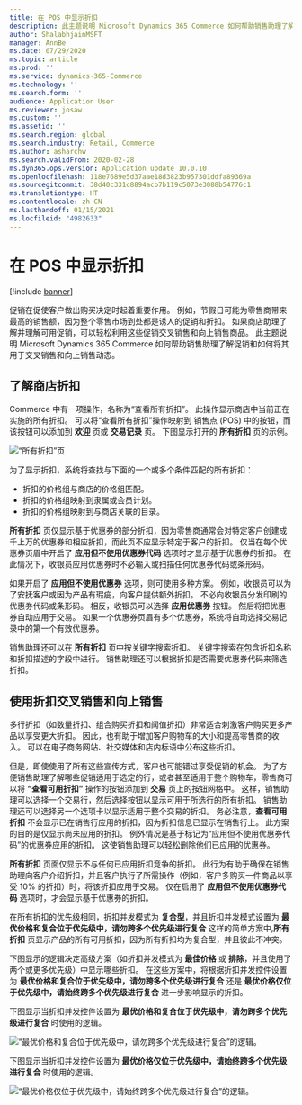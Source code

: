 ```yaml
---
title: 在 POS 中显示折扣
description: 此主题说明 Microsoft Dynamics 365 Commerce 如何帮助销售助理了解促销和如何将其用于交叉销售和向上销售动态。
author: ShalabhjainMSFT
manager: AnnBe
ms.date: 07/29/2020
ms.topic: article
ms.prod: ''
ms.service: dynamics-365-Commerce
ms.technology: ''
ms.search.form: ''
audience: Application User
ms.reviewer: josaw
ms.custom: ''
ms.assetid: ''
ms.search.region: global
ms.search.industry: Retail, Commerce
ms.author: asharchw
ms.search.validFrom: 2020-02-28
ms.dyn365.ops.version: Application update 10.0.10
ms.openlocfilehash: 118e7689e5d37aae18d3823b957301ddfa89369a
ms.sourcegitcommit: 38d40c331c8894acb7b119c5073e3088b54776c1
ms.translationtype: HT
ms.contentlocale: zh-CN
ms.lasthandoff: 01/15/2021
ms.locfileid: "4982633"
---
```

# <a name="show-discounts-in-pos"></a>在 POS 中显示折扣

[!include [banner](includes/banner.md)]

促销在促使客户做出购买决定时起着重要作用。 例如，节假日可能为零售商带来最高的销售额，因为整个零售市场到处都是诱人的促销和折扣。 如果商店助理了解并理解可用促销，可以轻松利用这些促销交叉销售和向上销售商品。 此主题说明 Microsoft Dynamics 365 Commerce 如何帮助销售助理了解促销和如何将其用于交叉销售和向上销售动态。

## <a name="learn-about-store-discounts"></a>了解商店折扣

Commerce 中有一项操作，名称为“查看所有折扣”。 此操作显示商店中当前正在实施的所有折扣。 可以将“查看所有折扣”操作映射到 销售点 (POS) 中的按钮，而该按钮可以添加到 **欢迎** 页或 **交易记录** 页。 下图显示打开的 **所有折扣** 页的示例。

![“所有折扣”页](./media/View_all_discounts.png "“所有折扣”页")

为了显示折扣，系统将查找与下面的一个或多个条件匹配的所有折扣：

- 折扣的价格组与商店的价格组匹配。
- 折扣的价格组映射到隶属或会员计划。
- 折扣的价格组映射到与商店关联的目录。

**所有折扣** 页仅显示基于优惠券的部分折扣，因为零售商通常会对特定客户创建成千上万的优惠券和相应折扣，而此页不应显示特定于客户的折扣。 仅当在每个优惠券页眉中开启了 **应用但不使用优惠券代码** 选项时才显示基于优惠券的折扣。 在此情况下，收银员应用优惠券时不必输入或扫描任何优惠券代码或条形码。

如果开启了 **应用但不使用优惠券** 选项，则可使用多种方案。 例如，收银员可以为了安抚客户或因为产品有瑕疵，向客户提供额外折扣。 不必向收银员分发印刷的优惠券代码或条形码。 相反，收银员可以选择 **应用优惠券** 按钮。 然后将把优惠券自动应用于交易。 如果一个优惠券页眉有多个优惠券，系统将自动选择交易记录中的第一个有效优惠券。

销售助理还可以在 **所有折扣** 页中按关键字搜索折扣。 关键字搜索在包含折扣名称和折扣描述的字段中进行。 销售助理还可以根据折扣是否需要优惠券代码来筛选折扣。

## <a name="cross-sell-and-upsell-by-using-discounts"></a>使用折扣交叉销售和向上销售

多行折扣（如数量折扣、组合购买折扣和阈值折扣）非常适合刺激客户购买更多产品以享受更大折扣。 因此，也有助于增加客户购物车的大小和提高零售商的收入。 可以在电子商务网站、社交媒体和店内标语中公布这些折扣。

但是，即使使用了所有这些宣传方式，客户也可能错过享受促销的机会。 为了方便销售助理了解哪些促销适用于选定的行，或者甚至适用于整个购物车，零售商可以将 **“查看可用折扣”** 操作的按钮添加到 **交易** 页上的按钮网格中。 这样，销售助理可以选择一个交易行，然后选择按钮以显示可用于所选行的所有折扣。 销售助理还可以选择另一个选项卡以显示适用于整个交易的折扣。 务必注意，**查看可用折扣** 不会显示已在销售行应用的折扣，因为折扣信息已显示在销售行上。 此方案的目的是仅显示尚未应用的折扣。 例外情况是基于标记为“应用但不使用优惠券代码”的优惠券应用的折扣。 这使销售助理可以轻松删除他们已应用的优惠券。

**所有折扣** 页面仅显示不与任何已应用折扣竞争的折扣。 此行为有助于确保在销售助理向客户介绍折扣，并且客户执行了所需操作（例如，客户多购买一件商品以享受 10% 的折扣）时，将该折扣应用于交易。 仅在启用了 **应用但不使用优惠券代码** 选项时，才会显示基于优惠券的折扣。

在所有折扣的优先级相同，折扣并发模式为 **复合型**，并且折扣并发模式设置为 **最优价格和复合位于优先级中，请勿跨多个优先级进行复合** 这样的简单方案中,**所有折扣** 页显示产品的所有可用折扣，因为所有折扣均为复合型，并且彼此不冲突。

下图显示的逻辑决定高级方案（如折扣并发模式为 **最佳价格** 或 **排除**，并且使用了两个或更多优先级）中显示哪些折扣。 在这些方案中，将根据折扣并发控件设置为 **最优价格和复合位于优先级中，请勿跨多个优先级进行复合** 还是 **最优价格仅位于优先级中，请始终跨多个优先级进行复合** 进一步影响显示的折扣。

下图显示当折扣并发控件设置为 **最优价格和复合位于优先级中，请勿跨多个优先级进行复合** 时使用的逻辑。

![“最优价格和复合位于优先级中，请勿跨多个优先级进行复合”的逻辑](./media/Model_1.png "“最优价格和复合位于优先级中，请勿跨多个优先级进行复合”的逻辑")。

下图显示当折扣并发控件设置为 **最优价格仅位于优先级中，请始终跨多个优先级进行复合** 时使用的逻辑。

![“最优价格仅位于优先级中，请始终跨多个优先级进行复合”的逻辑](./media/Model_2.png "“最优价格仅位于优先级中，请始终跨多个优先级进行复合”的逻辑")。
